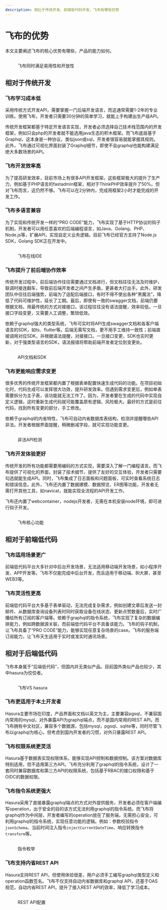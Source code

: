 ```yaml
---
description: 相比于传统开发、前端低代码开发，飞布有哪些优势
---
```


# 飞布的优势

本文主要阐述飞布的核心优势有哪些，产品的能力如何。

<figure><img src="../.gitbook/assets/image (17).png" alt=""><figcaption><p>飞布同时满足易用性和开放性</p></figcaption></figure>

## 相对于传统开发

### 飞布学习成本低

采用传统方式开发API，需要掌握一门后端开发语言，而这通常需要1-2年的专业训练。使用飞布，开发者只需要30分钟的简单学习，就能上手构建出生产级API。

传统开发框架都基于特定开发语言实现，开发者必须选择自己技术栈范围内的开发框架，例如只会php的开发者就不能选用java生态的积木框架。而飞布底层基于Graphql，这本身是一种协议，类似json或sql，开发者很容易就能掌握其规则。此外，飞布通过可视化界面封装了Graphql细节，即使不会graphql也能构建满足绝大多数场景的API。

### 飞布开发效率高

为了提高研发效率，目前市场上有很多API开发框架。这些框架极大的提升了生产力，例如基于PHP语言的fastadmin框架，相对于ThinkPHP效率提升了50%。但对飞布而言，这仍然不够。飞布可以在2分钟内，完成用框架2小时才能完成的开发工作。

### 飞布多语言兼容

为了实现和传统开发一样的“PRO CODE”能力，飞布实现了基于HTTP协议的钩子机制，开发者可以用任意喜欢的后端编程语言，如Java、Golang、PHP、Node.js等，扩展API，实现自定义业务逻辑。目前飞布已经官方支持了Node.js SDK，Golang SDK正在开发中。

<figure><img src="../.gitbook/assets/image (1) (3).png" alt=""><figcaption><p>飞布在线IDE</p></figcaption></figure>

### 飞布提升了前后端协作效率

传统开发过程中，前后端协作往往需要通过文档进行，但文档往往无法及时维护，联调时接连翻车，导致前后端开发者之间产生矛盾，更甚者大打出手。此外，研发团队中往往后端强势，前端为了适配后端接口，有时不得不使出各种“黑魔法”，降低了代码可维护性，延长了工期。最后，即使有一致的swagger文档，前端仍要根据文档，用最传统的方式对接接口，该过程往往没有语法提醒，效率较低。一旦接口字段变更，又需要人工调整，繁琐低效。

依赖于graphql强大的类型系统，飞布可实时将API生成swagger文档和各客户端语言的SDK，如ts、flutter等。后端无需写文档，更不用手工维持一致性；前端直接调用对应SDK，并根据语法提醒，对接接口。一旦接口变更，SDK也实时更新，对于强类型语言的SDK，语法报错将帮助前端开发者定位到变更处。

<figure><img src="../.gitbook/assets/image (9).png" alt=""><figcaption><p>API文档和SDK</p></figcaption></figure>

### 飞布更能响应需求变更

很多优秀的传统开发框架都内置了根据表单配置快速生成代码的功能。在项目初始化时，代码生成可以发挥很大功效，提升研发效率。但遇到需求变更后，例如单表需要拆分为主子表，该功能就无法工作了。因为，开发者要在生成的代码中实现自定义逻辑，这时重新生成代码就可能覆盖原有逻辑，风险极大。最好的方式是前往代码，找到所有变更的部分，手工修改。

依赖于graphql的内省特性，飞布可自动内省数据库表结构，检测并提醒哪些API非法。开发者根据界面提醒，稍微删减字段，就可实现功能变更。

<figure><img src="../.gitbook/assets/image (6) (2).png" alt=""><figcaption><p>非法API检测</p></figcaption></figure>

### 飞布开发体验更好

传统开发的所有功能都需要用编码的方式实现，需要深入了解一门编程语言。而飞布提供了可视化的界面，封装了技术细节，提供了友好的交互体验，开发者只需要勾选就能生成API。同时，飞布集成了日志面板和问题面板，可实时查看系统日志和错误信息。此外，飞布还内置了数据建模、数据预览、ER图等功能，开发者无需打开其他工具，如navicat，就能实现全流程的API开发工作。

飞布还内置了webcontainer，nodejs开发者，无需在本机安装node环境，即可进行钩子开发。

<figure><img src="../.gitbook/assets/image (14).png" alt=""><figcaption><p>飞布核心功能</p></figcaption></figure>

## 相对于前端低代码

### 飞布适用场景更广

前端低代码平台大多针对中后台开发场景，无法适用移动端开发场景，如小程序开发、APP开发等。飞布不仅能完成中后台开发，而且适用于移动端、BI大屏，甚至WEB3等。

### 飞布灵活性更高

前端低代码平台大多基于表单驱动，无法完成复杂需求，例如创建文章后发送一封邮件、从数据库查询设备列表时同时获取设备在线状态、更新点赞数量后，实时广播给所有订阅的客户端等。依赖于graphql的指令系统，飞布实现了复杂的数据编排能力，例如跨数据源关联，而前端低代码平台不具备该能力。飞布的钩子机制，让飞布具备了“PRO CODE”能力，能够实现任意复杂场景的case。飞布的服务端订阅能力，让飞布天生适用于实时或准实时通讯场景。

## 相对于后端低代码

飞布本身属于“后端低代码”，但国内并无类似产品。目前国外类似产品也较少，其中hasura为佼佼者。

<figure><img src="../.gitbook/assets/image (18) (1).png" alt=""><figcaption><p>飞布VS hasura</p></figcaption></figure>

### 飞布更适用于本土开发者

Hasura主要市场在印度，产品界面和文档以英文为主，主要兼容pgsql，不兼容国内常用的mysql，对外暴露API为graphql端点，而不是国内常用的REST API。而飞布拥有中文社区，兼容多个数据源，包括mysql，pgsql、sqlite等，同时尽管飞布以graphql为核心，但考虑到国内开发者的习惯，对外只暴露REST API。

### 飞布权限系统更灵活

Hasura基于数据表实现权限体系，能够实现API控制和数据控制。该方案对数据库特别适用，但不适用第三方API。飞布充分利用了graphql的指令系统，设计了一套同时兼容数据库和第三方API的权限系统，包括基于RBAC的接口权限和基于OIDC的数据权限。

### 飞布指令系统更强大

Hasura采用了直接暴露graphql端点的方式对外提供服务，开发者必须在客户端编写operation，出于安全的目的该方式无法利用graphql的指令系统。而飞布将graphql作为中间层，开发者编写的operation放在了服务端，无需担心安全，可利用graphql的指令系统，实现任意功能的逻辑。例如：参数校验指令`jsonSchema`、当前时间注入指令`injectCurrentDateTime`、响应转换指令`transform`等。&#x20;

<figure><img src="../.gitbook/assets/image (11) (2).png" alt=""><figcaption><p>指令枚举</p></figcaption></figure>

### 飞布支持内省REST API

Hasura支持REST API，但使用体验很差，用户必须手工编写graphql类型定义和operation函数签名。飞布不仅支持自动内省数据库和graphql API，还基于OAS规范，自动内省REST API，提升了接入REST API的效率，降低了学习成本。

<figure><img src="../.gitbook/assets/image (2) (1) (2).png" alt=""><figcaption><p>REST API配置</p></figcaption></figure>


